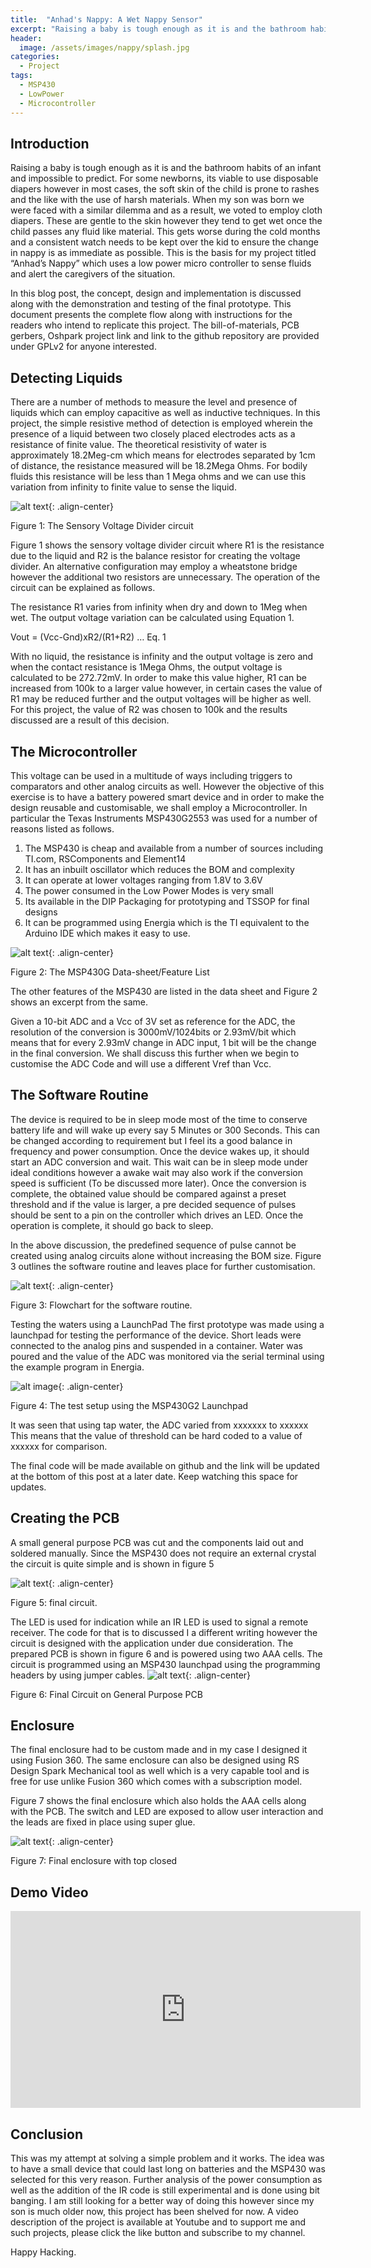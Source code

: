 ```yaml
---
title:  "Anhad's Nappy: A Wet Nappy Sensor"
excerpt: "Raising a baby is tough enough as it is and the bathroom habits of an infant and impossible to predict. In this project, we design a small sensor that alerts when a nappy needs changing."
header:
  image: /assets/images/nappy/splash.jpg
categories: 
  - Project
tags:
  - MSP430
  - LowPower
  - Microcontroller
---
```


## Introduction

Raising a baby is tough enough as it is and the bathroom habits of an infant and impossible to predict. For some newborns, its viable to use disposable diapers however in most cases, the soft skin of the child is prone to rashes and the like with the use of harsh materials. When my son was born we were faced with a similar dilemma and as a result, we voted to employ cloth diapers. These are gentle to the skin however they tend to get wet once the child passes any fluid like material. This gets worse during the cold months and a consistent watch needs to be kept over the kid to ensure the change in nappy is as immediate as possible. This is the basis for my project titled “Anhad’s Nappy” which uses a low power micro controller to sense fluids and alert the caregivers of the situation.



In this blog post, the concept, design and implementation is discussed along with the demonstration and testing of the final prototype. This document presents the complete flow along with instructions for the readers who intend to replicate this project. The bill-of-materials, PCB gerbers, Oshpark project link and link to the github repository are provided under GPLv2 for anyone interested.

## Detecting Liquids

There are a number of methods to measure the level and presence of liquids which can employ capacitive as well as inductive techniques. In this project, the simple resistive method of detection is employed wherein the presence of a liquid between two closely placed electrodes acts as a resistance of finite value.  The theoretical resistivity of water is approximately 18.2Meg-cm which means for electrodes separated by 1cm of distance, the resistance measured will be 18.2Mega Ohms. For bodily fluids this resistance will be less than 1 Mega ohms and we can use this variation from infinity to finite value to sense the liquid.

![alt text](https://2.bp.blogspot.com/-DGzEolegkM8/WIb7d1Gru9I/AAAAAAAAYtI/k-sGC3jeW5sJ0bCKDD3Y_5hqAluBMcKtQCEw/s320/Screen%2BShot%2B2016-12-28%2Bat%2B11.43.46%2BPM.png "Voltage Divider"){: .align-center}

Figure 1: The Sensory Voltage Divider circuit


Figure 1 shows the sensory voltage divider circuit where R1 is the resistance due to the liquid and R2 is the balance resistor for creating the voltage divider. An alternative configuration may employ a wheatstone bridge however the additional two resistors are unnecessary. The operation of the circuit can be explained as follows.

The resistance R1 varies from infinity when dry and down to 1Meg when wet.
The output voltage variation can be calculated using Equation 1.

Vout = (Vcc-Gnd)xR2/(R1+R2) … Eq. 1

With no liquid, the resistance is infinity and the output voltage is zero and when the contact resistance is 1Mega Ohms, the output voltage is calculated to be 272.72mV. In order to make this value higher, R1 can be increased from 100k to a larger value however, in certain cases the value of R1 may be reduced further and the output voltages will be higher as well. For this project, the value of R2 was chosen to 100k and the results discussed are a result of this decision.

## The Microcontroller

This voltage can be used in a multitude of ways including triggers to comparators and other analog circuits as well. However the objective of this exercise is to have a battery powered smart device and in order to make the design reusable and customisable, we shall employ a Microcontroller. In particular the Texas Instruments MSP430G2553 was used for a number of reasons listed as follows.

1. The MSP430 is cheap and available from a number of sources including TI.com, RSComponents and Element14
2. It has an inbuilt oscillator which reduces the BOM and complexity
3. It can operate at lower voltages ranging from 1.8V to 3.6V
4. The power consumed in the Low Power Modes is very small
5. Its available in the DIP Packaging for prototyping and TSSOP for final designs
6. It can be programmed using Energia which is the TI equivalent to the Arduino IDE which makes it easy to use.

![alt text](https://4.bp.blogspot.com/-u0if0r0CG80/WIb7km7gtFI/AAAAAAAAYtM/ZB2bU_LCYwEMs0lIfkVzCf0ztPjnGG__ACEw/s320/Screen%2BShot%2B2016-12-31%2Bat%2B2.45.37%2BPM.png "Screen Shot"){: .align-center}

Figure 2: The MSP430G Data-sheet/Feature List

The other features of the MSP430 are listed in the data sheet and Figure 2 shows an excerpt from the same.

Given a 10-bit ADC and a Vcc of 3V set as reference for the ADC, the resolution of the conversion is 3000mV/1024bits or 2.93mV/bit which means that for every 2.93mV change in ADC input, 1 bit will be the change in the final conversion. We shall discuss this further when we begin to customise the ADC Code and will use a different Vref than Vcc.

## The Software Routine

The device is required to be in sleep mode most of the time to conserve battery life and will wake up every say 5 Minutes or 300 Seconds. This can be changed according to requirement but I feel its a good balance in frequency and power consumption. Once the device wakes up, it should start an ADC conversion and wait. This wait can be in sleep mode under ideal conditions however a awake wait may also work if the conversion speed is sufficient (To be discussed more later). Once the conversion is complete, the obtained value should be compared against a preset threshold and if the value is larger, a pre decided sequence of pulses should be sent to a pin on the controller which drives an LED. Once the operation is complete, it should go back to sleep.

In the above discussion, the predefined sequence of pulse cannot be created using analog circuits alone without increasing the BOM size. Figure 3 outlines the software routine and leaves place for further customisation.

![alt text](https://4.bp.blogspot.com/-2b40OZXSOmE/WIb7sJ1_LRI/AAAAAAAAYtQ/riGYZOD_1mcSPv6YIiNTSDYackoFCOR_gCEw/s320/Slide1.png "Flow Chart"){: .align-center}

Figure 3: Flowchart for the software routine.

Testing the waters using a LaunchPad
The first prototype was made using a launchpad for testing the performance of the device. Short leads were connected to the analog pins and suspended in a container. Water was poured and the value of the ADC was monitored via the serial terminal using the example program in Energia.

![alt image](https://4.bp.blogspot.com/-4eWZqMMZrJA/WIb7R628w3I/AAAAAAAAYtE/nl9ajmhNTpQk8lxYjVO-kLuvuo6pcBS2gCEw/s320/IMG_3343.JPG "Launchpad"){: .align-center}

Figure 4: The test setup using the MSP430G2 Launchpad

It was seen that using tap water, the ADC varied from xxxxxxx to xxxxxx
This means that the value of threshold can be hard coded to a value of xxxxxx for comparison.

The final code will be made available on github and the link will be updated at the bottom of this post at a later date. Keep watching this space for updates.

## Creating the PCB

A small general purpose PCB was cut and the components laid out and soldered manually. Since the MSP430 does not require an external crystal the circuit is quite simple and is shown in figure 5

![alt text](https://4.bp.blogspot.com/-Ep15I15t7dI/WIb65l-9a6I/AAAAAAAAYtA/gNNp7BMYB3oaKTt3KiV4DfUUmxjR_yPjACEw/s320/5224BA11-7ABD-422C-8932-EB3B241403CB.png){: .align-center}

Figure 5: final circuit.

The LED is used for indication while an IR LED is used to signal a remote receiver. The code for that is to discussed I a different writing however the circuit is designed with the application under due consideration. The prepared PCB is shown in figure 6 and is powered using two AAA cells. The circuit is programmed using an MSP430 launchpad using the programming headers by using jumper cables.
![alt text](https://2.bp.blogspot.com/-YpSO0ajZQTs/WIb8FwcMGwI/AAAAAAAAYtU/H6fx6WHLUSA6WsqooyHKoT8E2cczSPQKgCEw/s320/IMG_1576.JPG){: .align-center}

Figure 6: Final Circuit on General Purpose PCB

## Enclosure

The final enclosure had to be custom made and in my case I designed it using Fusion 360. The same enclosure can also be designed using RS Design Spark Mechanical tool as well which is a very capable tool and is free for use unlike Fusion 360 which comes with a subscription model.

Figure 7 shows the final enclosure which also holds the AAA cells along with the PCB. The switch and LED are exposed to allow user interaction and the leads are fixed in place using super glue.

![alt text](https://2.bp.blogspot.com/-gf8IGWYvwzI/WIb8F-4CRiI/AAAAAAAAYtY/OR2ssI4YnNsJ4T6wyPYv0uqU46vzmGTpgCEw/s320/IMG_1580.JPG){: .align-center}

Figure 7: Final enclosure with top closed

## Demo Video

<iframe width="560" height="315" src="https://www.youtube.com/embed/mv-QFkmHP7w" frameborder="0" allowfullscreen></iframe>

## Conclusion

This was my attempt at solving a simple problem and it works. The idea was to have a small device that could last long on batteries and the MSP430 was selected for this very reason. Further analysis of the power consumption as well as the addition of the IR code is still experimental and is done using bit banging. I am still looking for a better way of doing this however since my son is much older now, this project has been shelved for now. A video description of the project is available at Youtube and to support me and such projects, please click the like button and subscribe to my channel.

Happy Hacking.

